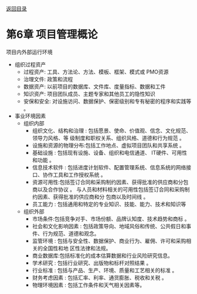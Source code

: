 [返回目录](/blog/ruankao/index.md)

# 第6章 项目管理概论

项目内外部运行环境

- 组织过程资产
    - 过程资产: 工具、方法论、方法、模板、框架、模式或 PMO资源
    - 治理文件: 政策和流程
    - 数据资产: 以前项目的数据库、文件库、度量指标、数据和工件
    - 知识资产: 项目团队成员、主题专家和其他员工的隐性知识 
    - 安保和安全: 对设施访问、数据保护、保密级别和专有秘密的程序和实践等 。
- 事业环境因素
    - 组织内部
        - 组织文化、结构和治理 : 包括愿景、使命、价值观、信念、文化规范、领导力风格、等 级制度和职权关系、组织风格、道德和行为规范 。
        - 设施和资源的物理分布:包括工作地点、虚拟项目团队和共享系统 。
        - 基础设施 : 包括现有设施、设备、组织和电信通道、 IT硬件、可用性和功能 。
        - 信息技术软件 : 包括进度计划软件、配置管理系统、信息系统的网络接口、协作工具和工作授权系统 。
        - 资源可用性:包括签订合同和采购制约因素、获得批准的供应商和分包商以及合作协议 。 与人员和材料相关的可用性包括签订合同和采购制约因素、获得批准的供应商和分 包商以及时间线 。
        - 员工能力 : 包括通用和特定的专业知识、技能、能力、技术和知识等
    - 组织外部
        - 市场条件:包括竞争对手、市场份额、品牌认知度、技术趋势和商标 。
        - 社会和文化影响因素 : 包括政策导向、地域风俗和传统、公共假日和事件、行为规范、道德和观念。
        - 监管环境 : 包括与安全性、数据保护、商业行为、雇佣、许可和采购相关的全国性和地 区性法律和法规。
        - 商业数据库:包括标准化的成本估算数据和行业风险研究信息。
        - 学术研究 : 包括行业研究、出版物和标杆对照结果 。
        - 行业标准 : 包括与产品、生产、环境、质量和工艺相关的标准 。
        - 财务考虑因素 : 包括汇率、利率、通货膨胀、税收和关税 。
        - 物理环境因素 : 包括工作条件和天气相关因素等。